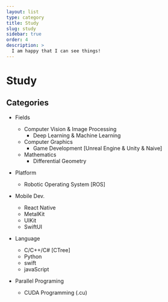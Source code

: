 ```yaml
---
layout: list
type: category
title: Study
slug: study
sidebar: true
order: 4
description: >
  I am happy that I can see things!
---
```


# Study

## Categories

* Fields
  * Computer Vision & Image Processing
    * Deep Learning & Machine Learning
  * Computer Graphics
    * Game Development [Unreal Engine & Unity & Naive]
  * Mathematics
    * Differential Geometry

* Platform
  * Robotic Operating System [ROS]

* Mobile Dev.
  * React Native
  * MetalKit
  * UIKit
  * SwiftUI

* Language
  * C/C++/C# [CTree]
  * Python
  * swift
  * javaScript

* Parallel Programing
  * CUDA Programming (.cu)